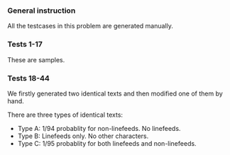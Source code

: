 ### General instruction

All the testcases in this problem are generated manually.

### Tests 1-17

These are samples.

### Tests 18-44

We firstly generated two identical texts and then modified one of them by hand.

There are three types of identical texts:

* Type A: 1/94 probablity for non-linefeeds. No linefeeds.
* Type B: Linefeeds only. No other characters.
* Type C: 1/95 probablity for both linefeeds and non-linefeeds.
